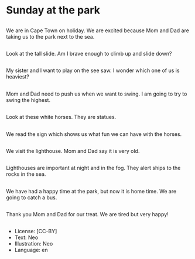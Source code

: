 # Sunday at the park

##
We are in Cape Town on
holiday. We are excited
because Mom and Dad
are taking us to the
park next to the sea.

##
Look at the tall slide.
Am I brave enough to
climb up and slide
down?

##
My sister and I want to
play on the see saw. I
wonder which one of us
is heaviest?

##
Mom and Dad need to
push us when we want
to swing. I am going to
try to swing the
highest.

##
Look at these white
horses. They are
statues.

##
We read the sign which
shows us what fun we
can have with the
horses.

##
We visit the lighthouse.
Mom and Dad say it is
very old.

##
Lighthouses are
important at night and
in the fog. They alert
ships to the rocks in the
sea.

##
We have had a happy
time at the park, but
now it is home time. We
are going to catch a
bus.

##
Thank you Mom and
Dad for our treat. We
are tired but very
happy!

##
* License: [CC-BY]
* Text: Neo
* Illustration: Neo
* Language: en
